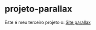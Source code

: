 # projeto-parallax
Este é meu terceiro projeto o: 
<a href="https://gushigustavo.github.io/projeto-parallax/" target="_blank" rel="external"> Site parallax</a>
